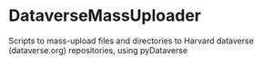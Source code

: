 # DataverseMassUploader
Scripts to mass-upload files and directories to Harvard dataverse (dataverse.org) repositories, using pyDataverse
